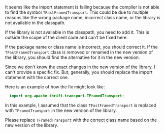 It seems like the import statement is failing because the compiler is not able to find the symbol `TFastFramedTransport`. This could be due to multiple reasons like the wrong package name, incorrect class name, or the library is not available in the classpath. 

If the library is not available in the classpath, you need to add it. This is outside the scope of the client code and can't be fixed here.

If the package name or class name is incorrect, you should correct it. If the `TFastFramedTransport` class is removed or renamed in the new version of the library, you should find the alternative for it in the new version.

Since we don't know the exact changes in the new version of the library, I can't provide a specific fix. But, generally, you should replace the import statement with the correct one.

Here is an example of how the fix might look like:

```java
  import org.apache.thrift.transport.TFramedTransport;
```

In this example, I assumed that the class `TFastFramedTransport` is replaced with `TFramedTransport` in the new version of the library.

Please replace `TFramedTransport` with the correct class name based on the new version of the library.